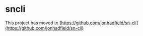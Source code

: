 # sncli

This project has moved to [https://github.com/jonhadfield/sn-cli](https://github.com/jonhadfield/sn-cli)
